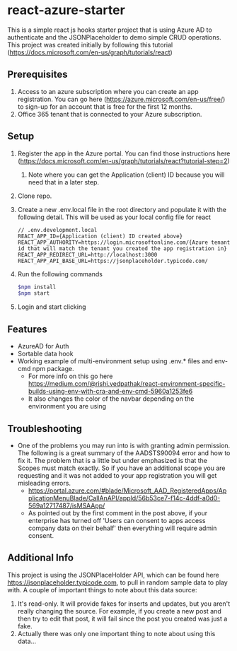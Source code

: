 # react-azure-starter

This is a simple react js hooks starter project that is using Azure AD to authenticate and the JSONPlaceholder to demo simple CRUD operations.  This project was created initially by following this tutorial (<https://docs.microsoft.com/en-us/graph/tutorials/react>)

## Prerequisites

1. Access to an azure subscription where you can create an app registration.  You can go here (<https://azure.microsoft.com/en-us/free/>) to sign-up for an account that is free for the first 12 months.
2. Office 365 tenant that is connected to your Azure subscription.

## Setup

1. Register the app in the Azure portal. You can find those instructions here (<https://docs.microsoft.com/en-us/graph/tutorials/react?tutorial-step=2>)
    1. Note where you can get the Application (client) ID because you will need that in a later step.
2. Clone repo.
3. Create a new .env.local file in the root directory and populate it with the following detail.  This will be used as your local config file for react

    ```text
    // .env.development.local
    REACT_APP_ID={Application (client) ID created above}
    REACT_APP_AUTHORITY=https://login.microsoftonline.com/{Azure tenant id that will match the tenant you created the app registration in}
    REACT_APP_REDIRECT_URL=http://localhost:3000
    REACT_APP_API_BASE_URL=https://jsonplaceholder.typicode.com/

    ```

4. Run the following commands

    ```bash
    $npm install
    $npm start
    ```

5. Login and start clicking

## Features

- AzureAD for Auth
- Sortable data hook
- Working example of multi-environment setup using .env.* files and env-cmd npm package.
  - For more info on this go here <https://medium.com/@rishi.vedpathak/react-environment-specific-builds-using-env-with-cra-and-env-cmd-5960a1253fe6>
  - It also changes the color of the navbar depending on the environment you are using

## Troubleshooting

- One of the problems you may run into is with granting admin permission.  The following is a great summary of the AADSTS90094 error and how to fix it.  The problem that is a little but under emphasized is that the Scopes must match exactly.  So if you have an additional scope you are requesting and it was not added to your app registration you will get misleading errors.
  - <https://portal.azure.com/#blade/Microsoft_AAD_RegisteredApps/ApplicationMenuBlade/CallAnAPI/appId/56b53ce7-f14c-4ddf-a0d0-569a12717487/isMSAApp/>
  - As pointed out by the first comment in the post above, if your enterprise has turned off 'Users can consent to apps access company data on their behalf' then everything will require admin consent.

## Additional Info

This project is using the JSONPlaceHolder API, which can be found here <https://jsonplaceholder.typicode.com>, to pull in random sample data to play with.  A couple of important things to note about this data source:

1. It's read-only.  It will provide fakes for inserts and updates, but you aren't really changing the source.  For example, if you create a new post and then try to edit that post, it will fail since the post you created was just a fake.
2. Actually there was only one important thing to note about using this data...